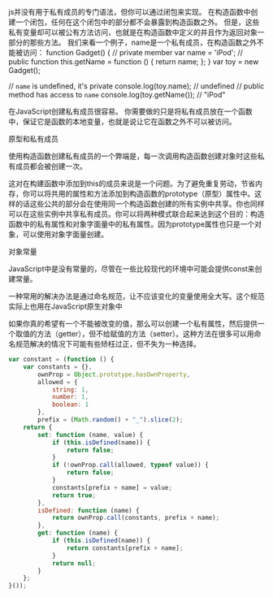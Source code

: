 js并没有用于私有成员的专门语法，但你可以通过闭包来实现。
在构造函数中创建一个闭包，任何在这个闭包中的部分都不会暴露到构造函数之外。
但是，这些私有变量却可以被公有方法访问，也就是在构造函数中定义的并且作为返回对象一部分的那些方法。
我们来看一个例子，name是一个私有成员，在构造函数之外不能被访问：
function Gadget() {
    // private member
    var name = 'iPod';
    // public function
    this.getName = function () {
        return name;
    };
}
var toy = new Gadget();

// `name` is undefined, it's private
console.log(toy.name); // undefined
// public method has access to `name`
console.log(toy.getName()); // "iPod"

在JavaScript创建私有成员很容易。
你需要做的只是将私有成员放在一个函数中，保证它是函数的本地变量，也就是说让它在函数之外不可以被访问。

原型和私有成员

使用构造函数创建私有成员的一个弊端是，每一次调用构造函数创建对象时这些私有成员都会被创建一次。

这对在构建函数中添加到this的成员来说是一个问题。为了避免重复劳动，节省内存，你可以将共用的属性和方法添加到构造函数的prototype（原型）属性中。这样的话这些公共的部分会在使用同一个构造函数创建的所有实例中共享。你也同样可以在这些实例中共享私有成员。你可以将两种模式联合起来达到这个目的：构造函数中的私有属性和对象字面量中的私有属性。因为prototype属性也只是一个对象，可以使用对象字面量创建。


对象常量

JavaScript中是没有常量的，尽管在一些比较现代的环境中可能会提供const来创建常量。

一种常用的解决办法是通过命名规范，让不应该变化的变量使用全大写。这个规范实际上也用在JavaScript原生对象中

如果你真的希望有一个不能被改变的值，那么可以创建一个私有属性，然后提供一个取值的方法（getter），但不给赋值的方法（setter）。这种方法在很多可以用命名规范解决的情况下可能有些矫枉过正，但不失为一种选择。


```javascript
var constant = (function () {
    var constants = {},
        ownProp = Object.prototype.hasOwnProperty,
        allowed = {
            string: 1,
            number: 1,
            boolean: 1
        },
        prefix = (Math.random() + "_").slice(2);
    return {
        set: function (name, value) {
            if (this.isDefined(name)) {
                return false;
            }
            if (!ownProp.call(allowed, typeof value)) {
                return false;
            }
            constants[prefix + name] = value;
            return true;
        },
        isDefined: function (name) {
            return ownProp.call(constants, prefix + name);
        },
        get: function (name) {
            if (this.isDefined(name)) {
                return constants[prefix + name];
            }
            return null;
        }
    };
}());
```


